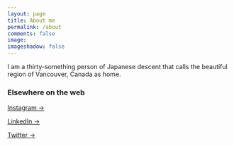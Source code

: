```yaml
---
layout: page
title: About me
permalink: /about
comments: false
image: 
imageshadow: false
---
```


I am a thirty-something person of Japanese descent that calls the beautiful region of Vancouver, Canada as home.

### Elsewhere on the web

<a target="_blank" href="https://www.instagram.com/cyka_privet/" class="btn btn-outline-dark"> Instagram &rarr;</a>
<p>
<a target="_blank" href="https://www.linkedin.com/in/etakahashi/" class="btn btn-outline-dark"> LinkedIn &rarr;</a>
<p>
<a target="_blank" href="https://twitter.com/TakahashiEdwin" class="btn btn-outline-dark"> Twitter &rarr;</a>
<p>
